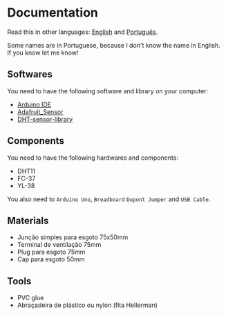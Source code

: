 # Documentation

Read this in other languages: [English](README.md) and [Português](LEIA-ME.md).

Some names are in Portuguese, because I don't know the name in English. If you know let me know!

## Softwares

You need to have the following software and library on your computer:

- [Arduino IDE](https://arduino.cc)
- [Adafruit_Sensor](https://github.com/adafruit/adafruit_sensor)
- [DHT-sensor-library](https://github.com/adafruit/DHT-sensor-library)

## Components

You need to have the following hardwares and components:

- DHT11
- FC-37
- YL-38

You also need to `Arduino Uno`, `Breadboard` `Dupont Jumper` and `USB Cable`.

## Materials

- Junção simples para esgoto 75x50mm
- Terminal de ventilação 75mm
- Plug para esgoto 75mm
- Cap para esgoto 50mm

## Tools

- PVC glue
- Abraçadeira de plástico ou nylon (fita Hellerman)
